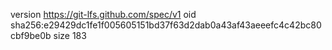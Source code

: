 version https://git-lfs.github.com/spec/v1
oid sha256:e29429dc1fe1f005605151bd37f63d2dab0a43af43aeeefc4c42bc80cbf9be0b
size 183
